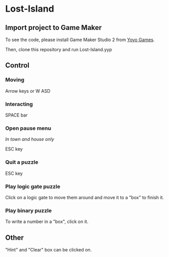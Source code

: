 # Lost-Island
## Import project to Game Maker
To see the code, please install Game Maker Studio 2 from [Yoyo Games](https://www.yoyogames.com/).

Then, clone this repository and run Lost-Island.yyp

## Control

### Moving
Arrow keys or  W
              ASD
### Interacting
SPACE bar

### Open pause menu
*In town and house only*

ESC key

### Quit a puzzle
ESC key

### Play logic gate puzzle
Click on a logic gate to move them around and move it to a "box" to finish it.

### Play binary puzzle
To write a number in a "box", click on it.

## Other
"Hint" and "Clear" box can be clicked on.
